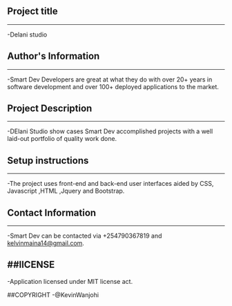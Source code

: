 ## Project title
---
-Delani studio

## Author's Information
---
-Smart Dev Developers are great at what they do with over 20+ years in software development  and over 100+ deployed applications to the market.


## Project Description
---
-DElani Studio show cases Smart Dev accomplished projects with a well laid-out portfolio of quality work done.

## Setup instructions
---
-The project uses front-end and back-end user interfaces aided by CSS, Javascript ,HTML ,Jquery and Bootstrap.

## Contact Information
---
-Smart Dev can be contacted via +254790367819 and kelvinmaina14@gmail.com.

##lICENSE
---
-Application licensed under MIT license act.

##COPYRIGHT
-@KevinWanjohi
